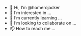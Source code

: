 - 👋 Hi, I’m @homerojacker
- 👀 I’m interested in ...
- 🌱 I’m currently learning ...
- 💞️ I’m looking to collaborate on ...
- 📫 How to reach me ...

<!---
homerojacker/homerojacker is a ✨ special ✨ repository because its `README.md` (this file) appears on your GitHub profile.
You can click the Preview link to take a look at your changes.
--->
